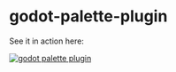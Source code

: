 # godot-palette-plugin

See it in action here:

[![godot palette plugin](http://img.youtube.com/vi/pnITHs612lA/0.jpg)](https://www.youtube.com/watch?v=pnITHs612lA "Godot Palette Plugin")
